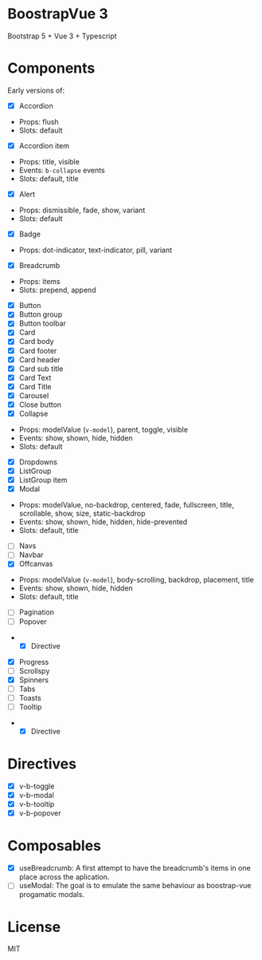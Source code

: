 # BoostrapVue 3

Bootstrap 5 + Vue 3 + Typescript

# Components

Early versions of:

- [x] Accordion
- Props: flush
- Slots: default
- [x] Accordion item
- Props: title, visible
- Events: `b-collapse` events
- Slots: default, title
 
- [x] Alert
- Props: dismissible, fade, show, variant
- Slots: default

- [x] Badge
- Props: dot-indicator, text-indicator, pill, variant

- [x] Breadcrumb
- Props: items
- Slots: prepend, append

- [x] Button
- [x] Button group
- [x] Button toolbar
- [x] Card
- [x] Card body
- [x] Card footer
- [x] Card header
- [x] Card sub title
- [x] Card Text
- [x] Card Title
- [x] Carousel
- [x] Close button
- [x] Collapse
- Props: modelValue (`v-model`), parent, toggle, visible
- Events: show, shown, hide, hidden
- Slots: default
- [x] Dropdowns
- [x] ListGroup
- [x] ListGroup item
- [x] Modal
- Props: modelValue, no-backdrop, centered, fade, fullscreen, title, scrollable, show, size, static-backdrop
- Events: show, shown, hide, hidden, hide-prevented
- Slots: default, title
- [ ] Navs
- [ ] Navbar
- [x] Offcanvas
- Props: modelValue (`v-model`), body-scrolling, backdrop, placement, title
- Events: show, shown, hide, hidden
- Slots: default, title
- [ ] Pagination
- [ ] Popover
- - [x] Directive
- [x] Progress
- [ ] Scrollspy
- [x] Spinners
- [ ] Tabs
- [ ] Toasts
- [ ] Tooltip
- - [x] Directive

# Directives

- [x] v-b-toggle
- [x] v-b-modal
- [x] v-b-tooltip
- [x] v-b-popover

# Composables

- [x] useBreadcrumb: A first attempt to have the breadcrumb's items in one place across the aplication.
- [ ] useModal: The goal is to emulate the same behaviour as boostrap-vue progamatic modals.

# License

MIT
